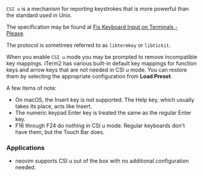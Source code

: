 `CSI u` is a mechanism for reporting keystrokes that is more powerful than the standard used in Unix.

The specification may be found at <a href="http://www.leonerd.org.uk/hacks/fixterms/">Fix Keyboard Input on Terminals - Please</a>.

The protocol is sometimes referred to as `libtermkey` or `libtickit`.

When you enable `CSI u` mode you may be prompted to remove incompatible key mappings. iTerm2 has various built-in default key mappings for function keys and arrow keys that are not needed in CSI u mode. You can restore them by selecting the appropriate configuration from **Load Preset**.

A few items of note:

  * On macOS, the Insert key is not supported. The Help key, which usually takes its place, acts like Insert.
  * The numeric keypad Enter key is treated the same as the regular Enter key.
  * F16 through F24 do nothing in CSI u mode. Regular keyboards don't have them, but the Touch Bar does.

### Applications

  * neovim supports CSI u out of the box with no additional configuration needed.
